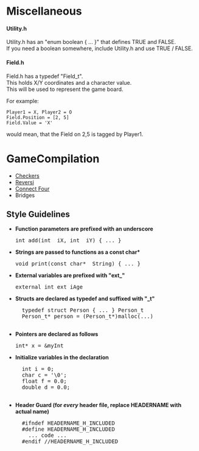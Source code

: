 Miscellaneous
=============
<h4>Utility.h</h4>

Utility.h has an "enum boolean { ... }" that defines TRUE and FALSE. <br/>
If you need a boolean somewhere, include Utility.h and use TRUE / FALSE.

<h4>Field.h</h4>

Field.h has a typedef "Field_t". <br/>
This holds X/Y coordinates and a character value. <br/>
This will be used to represent the game board. <br/>

For example:

    Player1 = X, Player2 = O
    Field.Position = [2, 5]
    Field.Value = 'X'
would mean, that the Field on 2,5 is tagged by Player1.


GameCompilation
===============

- <a href="http://de.wikipedia.org/wiki/Dame_%28Spiel%29#Checkers">Checkers</a>
- <a href="http://de.wikipedia.org/wiki/Reversi">Reversi</a>
- <a href="http://de.wikipedia.org/wiki/4_gewinnt">Connect Four</a>
- <a>Bridges</a>


## Style Guidelines ##

- <b>Function parameters are prefixed with an underscore</b>
  
  <pre>int add(int _iX, int _iY) { ... }</pre>

- <b>Strings are passed to functions as a const char*</b>
  
    <pre>void print(const char* _String) { ... }</pre>

- <b>External variables are prefixed with "ext_"</b>
  
    <pre>external int ext_iAge</pre>

- <b>Structs are declared as typedef and suffixed with "_t"</b>
  
    <pre>
    typedef struct Person { ... } Person_t
    Person_t* person = (Person_t*)malloc(...)
    </pre>

- <b>Pointers are declared as follows</b>
    
    <pre>int* x = &myInt</pre>

- <b>Initialize variables in the declaration</b>

    <pre>
    int i = 0;
    char c = '\0';
    float f = 0.0;
    double d = 0.0;
    </pre>
    
- <b>Header Guard (for <em>every</em> header file, replace HEADERNAME with actual name)</b>

    <pre>
    #ifndef HEADERNAME_H_INCLUDED
    #define HEADERNAME_H_INCLUDED
      ... code ...
    #endif //HEADERNAME_H_INCLUDED
    </pre>
    

